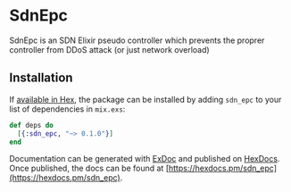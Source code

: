 # SdnEpc

SdnEpc is an SDN Elixir pseudo controller which prevents the proprer controller from DDoS attack (or just network overload)

## Installation

If [available in Hex](https://hex.pm/docs/publish), the package can be installed
by adding `sdn_epc` to your list of dependencies in `mix.exs`:

```elixir
def deps do
  [{:sdn_epc, "~> 0.1.0"}]
end
```

Documentation can be generated with [ExDoc](https://github.com/elixir-lang/ex_doc)
and published on [HexDocs](https://hexdocs.pm). Once published, the docs can
be found at [https://hexdocs.pm/sdn_epc](https://hexdocs.pm/sdn_epc).

